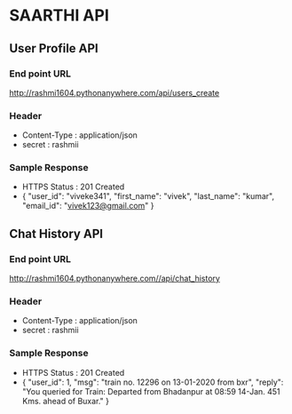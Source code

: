 # SAARTHI API
## User Profile API

### End point URL 
http://rashmi1604.pythonanywhere.com/api/users_create

### Header
* Content-Type : application/json
* secret : rashmii

### Sample Response 
* HTTPS Status : 201 Created
* {
    "user_id": "viveke341",
    "first_name": "vivek",
    "last_name": "kumar",
    "email_id": "vivek123@gmail.com"
}

## Chat History API

### End point URL 
http://rashmi1604.pythonanywhere.com//api/chat_history

### Header
* Content-Type : application/json
* secret : rashmii

### Sample Response 
* HTTPS Status : 201 Created
* {
    "user_id": 1,
    "msg": "train no. 12296 on 13-01-2020 from bxr",
    "reply": "You queried for Train: Departed from Bhadanpur at 08:59 14-Jan. 451 Kms. ahead of Buxar."
}
